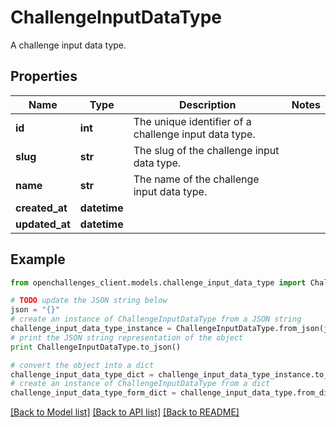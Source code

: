 # ChallengeInputDataType

A challenge input data type.

## Properties
Name | Type | Description | Notes
------------ | ------------- | ------------- | -------------
**id** | **int** | The unique identifier of a challenge input data type. | 
**slug** | **str** | The slug of the challenge input data type. | 
**name** | **str** | The name of the challenge input data type. | 
**created_at** | **datetime** |  | 
**updated_at** | **datetime** |  | 

## Example

```python
from openchallenges_client.models.challenge_input_data_type import ChallengeInputDataType

# TODO update the JSON string below
json = "{}"
# create an instance of ChallengeInputDataType from a JSON string
challenge_input_data_type_instance = ChallengeInputDataType.from_json(json)
# print the JSON string representation of the object
print ChallengeInputDataType.to_json()

# convert the object into a dict
challenge_input_data_type_dict = challenge_input_data_type_instance.to_dict()
# create an instance of ChallengeInputDataType from a dict
challenge_input_data_type_form_dict = challenge_input_data_type.from_dict(challenge_input_data_type_dict)
```
[[Back to Model list]](../README.md#documentation-for-models) [[Back to API list]](../README.md#documentation-for-api-endpoints) [[Back to README]](../README.md)


